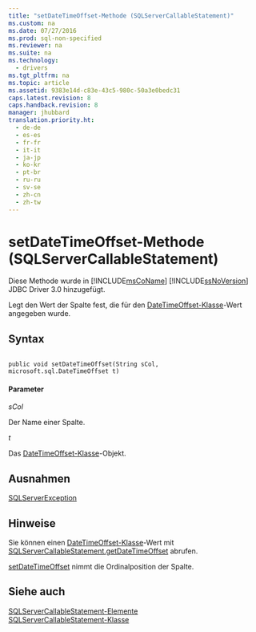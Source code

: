 ```yaml
---
title: "setDateTimeOffset-Methode (SQLServerCallableStatement)"
ms.custom: na
ms.date: 07/27/2016
ms.prod: sql-non-specified
ms.reviewer: na
ms.suite: na
ms.technology: 
  - drivers
ms.tgt_pltfrm: na
ms.topic: article
ms.assetid: 9383e14d-c83e-43c5-980c-50a3e0bedc31
caps.latest.revision: 8
caps.handback.revision: 8
manager: jhubbard
translation.priority.ht: 
  - de-de
  - es-es
  - fr-fr
  - it-it
  - ja-jp
  - ko-kr
  - pt-br
  - ru-ru
  - sv-se
  - zh-cn
  - zh-tw
---
```

# setDateTimeOffset-Methode (SQLServerCallableStatement)
  Diese Methode wurde in [!INCLUDE[msCoName](../content/includes/msCoName_md.md)] [!INCLUDE[ssNoVersion](../content/includes/ssNoVersion_md.md)] JDBC Driver 3.0 hinzugefügt.  
  
 Legt den Wert der Spalte fest, die für den [DateTimeOffset-Klasse](../content/DateTimeOffset-Class.md)\-Wert angegeben wurde.  
  
## Syntax  
  
```  
  
public void setDateTimeOffset(String sCol, microsoft.sql.DateTimeOffset t)  
```  
  
#### Parameter  
 *sCol*  
  
 Der Name einer Spalte.  
  
 *t*  
  
 Das [DateTimeOffset-Klasse](../content/DateTimeOffset-Class.md)\-Objekt.  
  
## Ausnahmen  
 [SQLServerException](../content/SQLServerException-Class.md)  
  
## Hinweise  
 Sie können einen [DateTimeOffset-Klasse](../content/DateTimeOffset-Class.md)\-Wert mit [SQLServerCallableStatement.getDateTimeOffset](../content/getDateTimeOffset-Method--SQLServerCallableStatement-.md) abrufen.  
  
 [setDateTimeOffset](../content/setDateTimeOffset-Method--SQLServerPreparedStatement-.md) nimmt die Ordinalposition der Spalte.  
  
## Siehe auch  
 [SQLServerCallableStatement-Elemente](../content/SQLServerCallableStatement-Members.md)   
 [SQLServerCallableStatement-Klasse](../content/SQLServerCallableStatement-Class.md)  
  
  